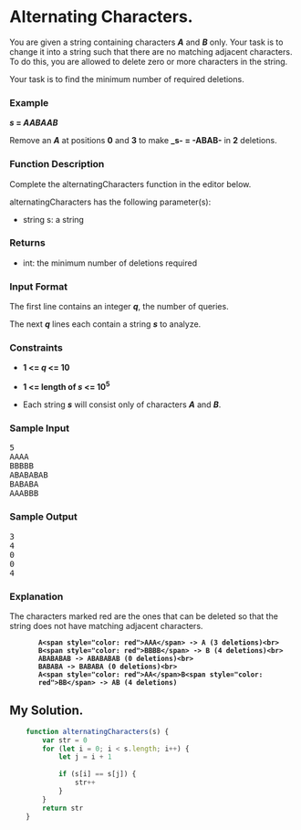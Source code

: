 # Alternating Characters.

You are given a string containing characters **_A_** and **_B_** only. Your task is to change it into a string such that there are no matching adjacent characters. To do this, you are allowed to delete zero or more characters in the string.

Your task is to find the minimum number of required deletions.

### Example
**_s_ = _AABAAB_**

Remove an **_A_** at positions **0** and **3** to make **_s- = -ABAB-** in **2** deletions.

### Function Description

Complete the alternatingCharacters function in the editor below.

alternatingCharacters has the following parameter(s):

* string s: a string

### Returns

* int: the minimum number of deletions required

### Input Format

The first line contains an integer **_q_**, the number of queries.

The next **_q_** lines each contain a string **_s_** to analyze.

### Constraints
* **1 <= _q_ <= 10**
* **1 <= length of _s_ <= 10<sup>5</sup>**

* Each string **_s_** will consist only of characters **_A_** and **_B_**.

### Sample Input
<pre>
5
AAAA
BBBBB
ABABABAB
BABABA
AAABBB
</pre>

### Sample Output
<pre>
3
4
0
0
4
</pre>

### Explanation

The characters marked red are the ones that can be deleted so that the string does not have matching adjacent characters.

<div style="font-weight:600; margin-left: 10%; text-align-center">

    A<span style="color: red">AAA</span> -> A (3 deletions)<br>
    B<span style="color: red">BBBB</span> -> B (4 deletions)<br>
    ABABABAB -> ABABABAB (0 deletions)<br>
    BABABA -> BABABA (0 deletions)<br>
    A<span style="color: red">AA</span>B<span style="color: red">BB</span> -> AB (4 deletions)
</div>

## My Solution.

```javascript
    function alternatingCharacters(s) {
        var str = 0
        for (let i = 0; i < s.length; i++) {
            let j = i + 1
        
            if (s[i] == s[j]) {
                str++
            }
        }
        return str
    }
```